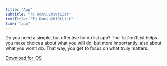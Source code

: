 ```yaml
---
title: "App"
subtitle: "To Don\u2019tList"
textTitle: "To Don\u2019tList"
link: "app"
---
```

Do you need a simple, but effective to-do list app? The ToDon’tList helps you make choices about what you will do, but more importantly, also about what you won’t do. That way, you get to focus on what truly matters. 

[Download for iOS]()